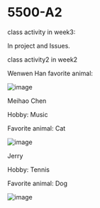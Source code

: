 # 5500-A2
class activity in week3:

In project and Issues.



class activity2 in week2

Wenwen Han favorite animal:

![image](https://github.com/user-attachments/assets/5dbb3b57-d2c3-4f8b-a459-fef8f05b1784)

Meihao Chen

Hobby: Music

Favorite animal: Cat

![image](https://github.com/user-attachments/assets/7711fccc-25a7-4e3c-97f0-8953f7599da3)


Jerry

Hobby: Tennis

Favorite animal: Dog

![image](https://github.com/user-attachments/assets/fe060e9e-1158-4b4d-aa1e-95acc2483eca)

